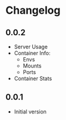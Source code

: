 # Changelog

## 0.0.2

- Server Usage
- Container Info:
  - Envs
  - Mounts
  - Ports
- Container Stats

## 0.0.1

- Initial version
